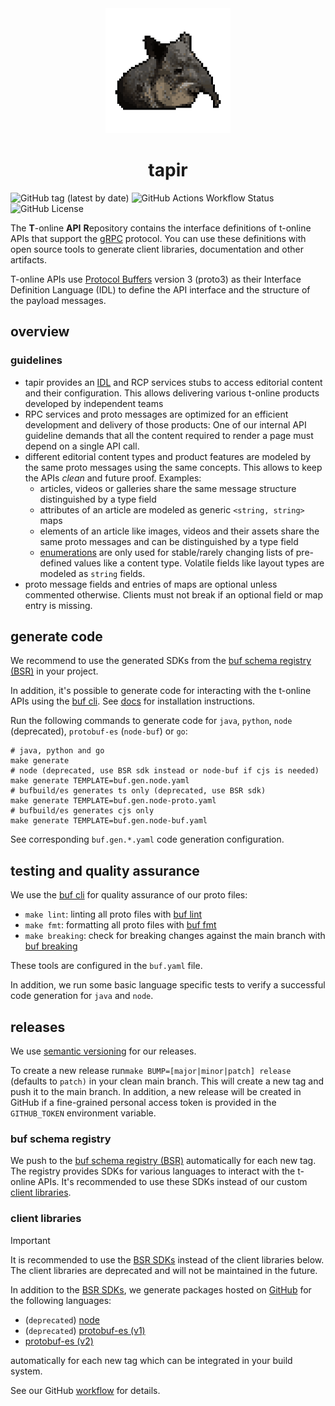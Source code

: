 <div align="center">
  <img src="docs/tapir.png" height="200" alt="tapir"/>
   <h1>tapir</h1>
</div>

![GitHub tag (latest by date)](https://img.shields.io/github/v/tag/stroeer/tapir?color=%23f653a6&label=Release&style=flat-square) 
![GitHub Actions Workflow Status](https://img.shields.io/github/actions/workflow/status/stroeer/tapir/proto.yaml?style=flat-square&label=build) 
![GitHub License](https://img.shields.io/github/license/stroeer/tapir?style=flat-square) 

The **T**-online **API** **R**epository contains the interface definitions of t-online APIs that support the [gRPC](https://grpc.io/) protocol. You can use these definitions with open source tools to generate client libraries, documentation and other artifacts.

T-online APIs use [Protocol Buffers](https://github.com/google/protobuf) version 3 (proto3) as their Interface Definition Language (IDL) to define the API interface and the structure of the payload messages.

## overview

### guidelines

* tapir provides an [IDL](https://en.wikipedia.org/wiki/Interface_description_language) and RCP services stubs to access editorial content and their configuration. This allows delivering various t-online products developed by independent teams
* RPC services and proto messages are optimized for an efficient development and delivery of those products: One of our internal API guideline demands that all the content required to render a page must depend on a single API call.
* different editorial content types and product features are modeled by the same proto messages using the same concepts. This allows to keep the APIs _clean_ and future proof. Examples:
    * articles, videos or galleries share the same message structure distinguished by a type field
    * attributes of an article are modeled as generic `<string, string>` maps
    * elements of an article like images, videos and their assets share the same proto messages and can be distinguished by a type field
    * [enumerations](https://developers.google.com/protocol-buffers/docs/proto3#enum) are only used for stable/rarely changing lists of pre-defined values like a content type.
    Volatile fields like layout types are modeled as `string` fields.
* proto message fields and entries of maps are optional unless commented otherwise. Clients must not break if an optional field or map entry is missing.


## generate code

We recommend to use the generated SDKs from the [buf schema registry (BSR)](#buf-schema-registry) in your project. 

In addition, it's possible to generate code for interacting with the t-online APIs using the [buf cli](https://buf.build/docs/generate/overview). See [docs](https://buf.build/docs/installation)
for installation instructions.  

Run the following commands to generate code for `java`, `python`, `node` (deprecated), `protobuf-es` (`node-buf`) or `go`:

```shell
# java, python and go
make generate
# node (deprecated, use BSR sdk instead or node-buf if cjs is needed)
make generate TEMPLATE=buf.gen.node.yaml
# bufbuild/es generates ts only (deprecated, use BSR sdk)
make generate TEMPLATE=buf.gen.node-proto.yaml
# bufbuild/es generates cjs only
make generate TEMPLATE=buf.gen.node-buf.yaml
```

See corresponding `buf.gen.*.yaml` code generation configuration.

## testing and quality assurance

We use the [buf cli](https://buf.build/docs/ecosystem/cli-overview) for quality assurance of our proto files:

* `make lint`: linting all proto files with [buf lint](https://buf.build/docs/lint/overview) 
* `make fmt`: formatting all proto files with [buf fmt](https://buf.build/docs/format/style)
* `make breaking`: check for breaking changes against the main branch with [buf breaking](https://buf.build/docs/breaking/overview)

These tools are configured in the `buf.yaml` file. 

In addition, we run some basic language specific tests to verify a successful code generation for `java` and `node`.

## releases

We use [semantic versioning](https://semver.org/) for our releases. 

To create a new release run`make BUMP=[major|minor|patch] release` (defaults to `patch)` in your clean main branch. This will create 
a new tag and push it to the main branch. In addition, a new release will be created in GitHub if a
fine-grained personal access token is provided in the `GITHUB_TOKEN` environment variable.

### buf schema registry

We push to the [buf schema registry (BSR)](https://buf.build/stroeer/tapir) automatically for each new tag. The registry
provides SDKs for various languages to interact with the t-online APIs. It's recommended to 
use these SDKs instead of our custom [client libraries](#client-libraries).

### client libraries

> [!IMPORTANT]  
> It is recommended to use the [BSR SDKs](#buf-schema-registry) instead of the client libraries below. 
> The client libraries are deprecated and will not be maintained in the future.

In addition to the [BSR SDKs](https://buf.build/stroeer/tapir), we generate packages hosted on [GitHub](https://github.com/orgs/stroeer/packages?repo_name=tapiro) 
for the following languages:

* (`deprecated`) [node](https://github.com/stroeer/tapir/packages/235031) 
* (`deprecated`) [protobuf-es (v1)](https://github.com/stroeer/tapir/pkgs/npm/tapir-proto-v1)
* [protobuf-es (v2)](https://github.com/stroeer/tapir/pkgs/npm/tapir-buf-v1)

automatically for each new tag which can be integrated in your build system.

See our GitHub [workflow](.github/workflows/proto.yaml) for details. 



 
